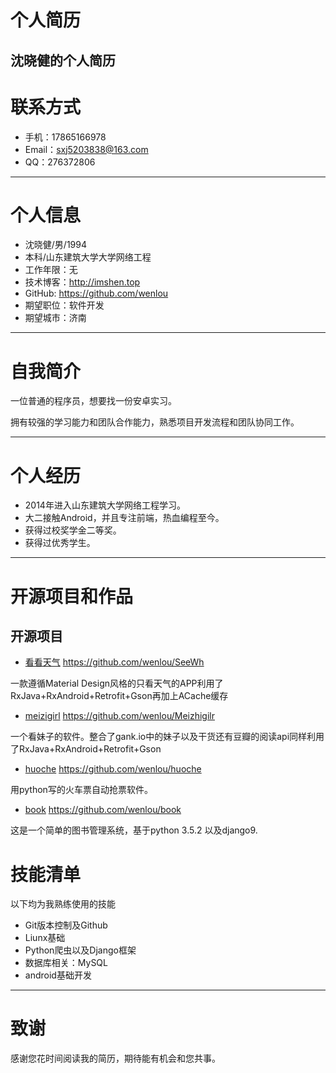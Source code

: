 # 个人简历
## 沈晓健的个人简历
# 联系方式

- 手机：17865166978
- Email：sxj5203838@163.com 
- QQ：276372806

---
# 个人信息

 - 沈晓健/男/1994
 - 本科/山东建筑大学大学网络工程
 - 工作年限：无
 - 技术博客：http://imshen.top
 - GitHub: https://github.com/wenlou
 - 期望职位：软件开发
 - 期望城市：济南

---

# 自我简介
一位普通的程序员，想要找一份安卓实习。

拥有较强的学习能力和团队合作能力，熟悉项目开发流程和团队协同工作。

---

# 个人经历
* 2014年进入山东建筑大学网络工程学习。
* 大二接触Android，并且专注前端，热血编程至今。
* 获得过校奖学金二等奖。
* 获得过优秀学生。

---

# 开源项目和作品

## 开源项目

 - [看看天气](https://github.com/wenlou/SeeWh) https://github.com/wenlou/SeeWh
 
 一款遵循Material Design风格的只看天气的APP利用了RxJava+RxAndroid+Retrofit+Gson再加上ACache缓存
 - [meizigirl](http://github.com/yourname/projectname) https://github.com/wenlou/Meizhigilr
 
 一个看妹子的软件。整合了gank.io中的妹子以及干货还有豆瓣的阅读api同样利用了RxJava+RxAndroid+Retrofit+Gson
 - [huoche](https://github.com/wenlou/huoche) https://github.com/wenlou/huoche
 
 用python写的火车票自动抢票软件。
 - [book](https://github.com/wenlou/book) https://github.com/wenlou/book
  
 这是一个简单的图书管理系统，基于python 3.5.2 以及django9.
# 技能清单

以下均为我熟练使用的技能

- Git版本控制及Github
- Liunx基础
- Python爬虫以及Django框架
- 数据库相关：MySQL
- android基础开发

---

# 致谢
感谢您花时间阅读我的简历，期待能有机会和您共事。
